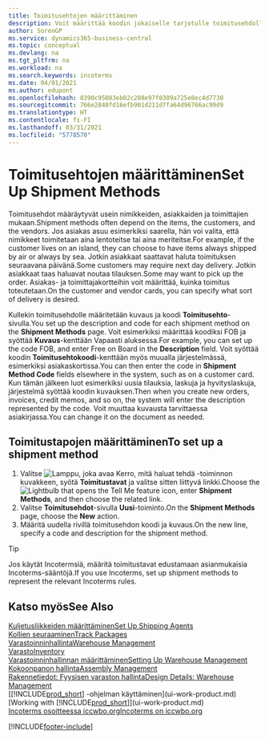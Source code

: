 ```yaml
---
title: Toimitusehtojen määrittäminen
description: Voit määrittää koodin jokaiselle tarjotulle toimitusehdolle, ja syöttää niitä koskevia tietoja.
author: SorenGP
ms.service: dynamics365-business-central
ms.topic: conceptual
ms.devlang: na
ms.tgt_pltfrm: na
ms.workload: na
ms.search.keywords: incoterms
ms.date: 04/01/2021
ms.author: edupont
ms.openlocfilehash: 8390c95083eb02c208e97f0309a725e8ec4d7730
ms.sourcegitcommit: 766e2840fd16efb901d211d7fa64d96766ac99d9
ms.translationtype: HT
ms.contentlocale: fi-FI
ms.lasthandoff: 03/31/2021
ms.locfileid: "5778570"
---
```

# <a name="set-up-shipment-methods"></a><span data-ttu-id="ce3ce-103">Toimitusehtojen määrittäminen</span><span class="sxs-lookup"><span data-stu-id="ce3ce-103">Set Up Shipment Methods</span></span>

<span data-ttu-id="ce3ce-104">Toimitusehdot määräytyvät usein nimikkeiden, asiakkaiden ja toimittajien mukaan.</span><span class="sxs-lookup"><span data-stu-id="ce3ce-104">Shipment methods often depend on the items, the customers, and the vendors.</span></span> <span data-ttu-id="ce3ce-105">Jos asiakas asuu esimerkiksi saarella, hän voi valita, että nimikkeet toimitetaan aina lentoteitse tai aina meriteitse.</span><span class="sxs-lookup"><span data-stu-id="ce3ce-105">For example, if the customer lives on an island, they can choose to have items always shipped by air or always by sea.</span></span> <span data-ttu-id="ce3ce-106">Jotkin asiakkaat saattavat haluta toimituksen seuraavana päivänä.</span><span class="sxs-lookup"><span data-stu-id="ce3ce-106">Some customers may require next day delivery.</span></span> <span data-ttu-id="ce3ce-107">Jotkin asiakkaat taas haluavat noutaa tilauksen.</span><span class="sxs-lookup"><span data-stu-id="ce3ce-107">Some may want to pick up the order.</span></span> <span data-ttu-id="ce3ce-108">Asiakas- ja toimittajakortteihin voit määrittää, kuinka toimitus toteutetaan.</span><span class="sxs-lookup"><span data-stu-id="ce3ce-108">On the customer and vendor cards, you can specify what sort of delivery is desired.</span></span>

<span data-ttu-id="ce3ce-109">Kullekin toimitusehdolle määritetään kuvaus ja koodi **Toimitusehto**-sivulla.</span><span class="sxs-lookup"><span data-stu-id="ce3ce-109">You set up the description and code for each shipment method on the **Shipment Methods** page.</span></span> <span data-ttu-id="ce3ce-110">Voit esimerkiksi määrittää koodiksi FOB ja syöttää **Kuvaus**-kenttään Vapaasti aluksessa.</span><span class="sxs-lookup"><span data-stu-id="ce3ce-110">For example, you can set up the code FOB, and enter Free on Board in the **Description** field.</span></span> <span data-ttu-id="ce3ce-111">Voit syöttää koodin **Toimitusehtokoodi**-kenttään myös muualla järjestelmässä, esimerkiksi asiakaskortissa.</span><span class="sxs-lookup"><span data-stu-id="ce3ce-111">You can then enter the code in **Shipment Method Code** fields elsewhere in the system, such as on a customer card.</span></span> <span data-ttu-id="ce3ce-112">Kun tämän jälkeen luot esimerkiksi uusia tilauksia, laskuja ja hyvityslaskuja, järjestelmä syöttää koodin kuvauksen.</span><span class="sxs-lookup"><span data-stu-id="ce3ce-112">Then when you create new orders, invoices, credit memos, and so on, the system will enter the description represented by the code.</span></span> <span data-ttu-id="ce3ce-113">Voit muuttaa kuvausta tarvittaessa asiakirjassa.</span><span class="sxs-lookup"><span data-stu-id="ce3ce-113">You can change it on the document as needed.</span></span>

## <a name="to-set-up-a-shipment-method"></a><span data-ttu-id="ce3ce-114">Toimitustapojen määrittäminen</span><span class="sxs-lookup"><span data-stu-id="ce3ce-114">To set up a shipment method</span></span>

1. <span data-ttu-id="ce3ce-115">Valitse ![Lamppu, joka avaa Kerro, mitä haluat tehdä -toiminnon](media/ui-search/search_small.png "Kerro, mitä haluat tehdä") kuvakkeen, syötä **Toimitustavat** ja valitse sitten liittyvä linkki.</span><span class="sxs-lookup"><span data-stu-id="ce3ce-115">Choose the ![Lightbulb that opens the Tell Me feature](media/ui-search/search_small.png "Tell me what you want to do") icon, enter **Shipment Methods**, and then choose the related link.</span></span>
2. <span data-ttu-id="ce3ce-116">Valitse **Toimitusehdot**-sivulla **Uusi**-toiminto.</span><span class="sxs-lookup"><span data-stu-id="ce3ce-116">On the **Shipment Methods** page, choose the **New** action.</span></span>
3. <span data-ttu-id="ce3ce-117">Määritä uudella rivillä toimitusehdon koodi ja kuvaus.</span><span class="sxs-lookup"><span data-stu-id="ce3ce-117">On the new line, specify a code and description for the shipment method.</span></span>

> [!TIP]
> <span data-ttu-id="ce3ce-118">Jos käytät Incotermsiä, määritä toimitustavat edustamaan asianmukaisia Incoterms-sääntöjä.</span><span class="sxs-lookup"><span data-stu-id="ce3ce-118">If you use Incoterms, set up shipment methods to represent the relevant Incoterms rules.</span></span>  

## <a name="see-also"></a><span data-ttu-id="ce3ce-119">Katso myös</span><span class="sxs-lookup"><span data-stu-id="ce3ce-119">See Also</span></span>

[<span data-ttu-id="ce3ce-120">Kuljetusliikkeiden määrittäminen</span><span class="sxs-lookup"><span data-stu-id="ce3ce-120">Set Up Shipping Agents</span></span>](sales-how-to-set-up-shipping-agents.md)  
[<span data-ttu-id="ce3ce-121">Kollien seuraaminen</span><span class="sxs-lookup"><span data-stu-id="ce3ce-121">Track Packages</span></span>](sales-how-track-packages.md)  
[<span data-ttu-id="ce3ce-122">Varastoinninhallinta</span><span class="sxs-lookup"><span data-stu-id="ce3ce-122">Warehouse Management</span></span>](warehouse-manage-warehouse.md)  
[<span data-ttu-id="ce3ce-123">Varasto</span><span class="sxs-lookup"><span data-stu-id="ce3ce-123">Inventory</span></span>](inventory-manage-inventory.md)  
[<span data-ttu-id="ce3ce-124">Varastoinninhallinnan määrittäminen</span><span class="sxs-lookup"><span data-stu-id="ce3ce-124">Setting Up Warehouse Management</span></span>](warehouse-setup-warehouse.md)  
[<span data-ttu-id="ce3ce-125">Kokoonpanon hallinta</span><span class="sxs-lookup"><span data-stu-id="ce3ce-125">Assembly Management</span></span>](assembly-assemble-items.md)  
[<span data-ttu-id="ce3ce-126">Rakennetiedot: Fyysisen varaston hallinta</span><span class="sxs-lookup"><span data-stu-id="ce3ce-126">Design Details: Warehouse Management</span></span>](design-details-warehouse-management.md)  
<span data-ttu-id="ce3ce-127">[[!INCLUDE[prod_short](includes/prod_short.md)] -ohjelman käyttäminen](ui-work-product.md)</span><span class="sxs-lookup"><span data-stu-id="ce3ce-127">[Working with [!INCLUDE[prod_short](includes/prod_short.md)]](ui-work-product.md)</span></span>  
[<span data-ttu-id="ce3ce-128">Incoterms osoitteessa iccwbo.org</span><span class="sxs-lookup"><span data-stu-id="ce3ce-128">Incoterms on iccwbo.org</span></span>](https://iccwbo.org/resources-for-business/incoterms-rules)  

[!INCLUDE[footer-include](includes/footer-banner.md)]